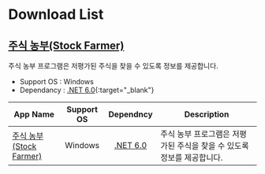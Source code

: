 # Download List

## [주식 농부(Stock Farmer)][readme-stockfarmer]

주식 농부 프로그램은 저평가된 주식을 찾을 수 있도록 정보를 제공합니다.

* Support OS : Windows
* Dependancy : [.NET 6.0](https://dotnet.microsoft.com/en-us/download/dotnet/6.0){:target="_blank"}


| App Name | Support OS  | Dependncy | Description |
| -------- | :---------: | :-------: | ----------- |
| [주식 농부(Stock Farmer)][readme-stockfarmer] | Windows | [.NET 6.0][download-dotnet-6] | 주식 농부 프로그램은 저평가된 주식을 찾을 수 있도록 정보를 제공합니다. |

[//]: # ( README.md link )
[readme-stockfarmer]: ./stockfarmer/README.md
[download-dotnet-6]: https://dotnet.microsoft.com/en-us/download/dotnet/6.0
